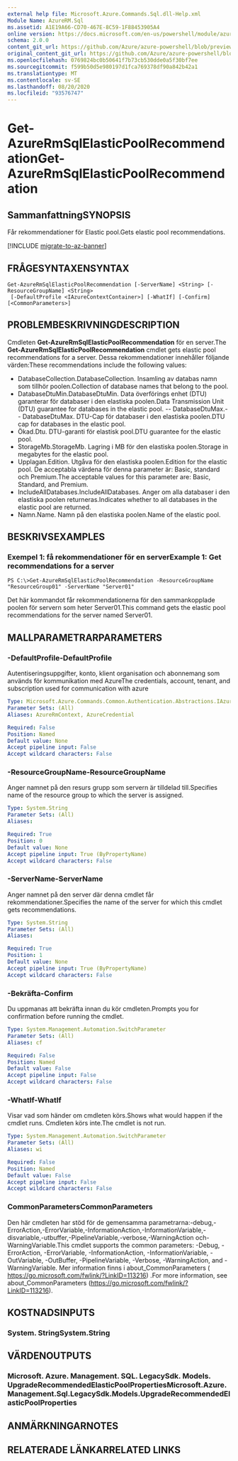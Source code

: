 ```yaml
---
external help file: Microsoft.Azure.Commands.Sql.dll-Help.xml
Module Name: AzureRM.Sql
ms.assetid: A1E19A66-CD70-467E-8C59-1F88453905A4
online version: https://docs.microsoft.com/en-us/powershell/module/azurerm.sql/get-azurermsqlelasticpoolrecommendation
schema: 2.0.0
content_git_url: https://github.com/Azure/azure-powershell/blob/preview/src/ResourceManager/Sql/Commands.Sql/help/Get-AzureRmSqlElasticPoolRecommendation.md
original_content_git_url: https://github.com/Azure/azure-powershell/blob/preview/src/ResourceManager/Sql/Commands.Sql/help/Get-AzureRmSqlElasticPoolRecommendation.md
ms.openlocfilehash: 0769824bc0b50641f7b73cb530dde0a5f30bf7ee
ms.sourcegitcommit: f599b50d5e980197d1fca769378df90a842b42a1
ms.translationtype: MT
ms.contentlocale: sv-SE
ms.lasthandoff: 08/20/2020
ms.locfileid: "93576747"
---
```

# <span data-ttu-id="7804a-101">Get-AzureRmSqlElasticPoolRecommendation</span><span class="sxs-lookup"><span data-stu-id="7804a-101">Get-AzureRmSqlElasticPoolRecommendation</span></span>

## <span data-ttu-id="7804a-102">Sammanfattning</span><span class="sxs-lookup"><span data-stu-id="7804a-102">SYNOPSIS</span></span>
<span data-ttu-id="7804a-103">Får rekommendationer för Elastic pool.</span><span class="sxs-lookup"><span data-stu-id="7804a-103">Gets elastic pool recommendations.</span></span>

[!INCLUDE [migrate-to-az-banner](../../includes/migrate-to-az-banner.md)]

## <span data-ttu-id="7804a-104">FRÅGESYNTAXEN</span><span class="sxs-lookup"><span data-stu-id="7804a-104">SYNTAX</span></span>

```
Get-AzureRmSqlElasticPoolRecommendation [-ServerName] <String> [-ResourceGroupName] <String>
 [-DefaultProfile <IAzureContextContainer>] [-WhatIf] [-Confirm] [<CommonParameters>]
```

## <span data-ttu-id="7804a-105">PROBLEMBESKRIVNING</span><span class="sxs-lookup"><span data-stu-id="7804a-105">DESCRIPTION</span></span>
<span data-ttu-id="7804a-106">Cmdleten **Get-AzureRmSqlElasticPoolRecommendation** för en server.</span><span class="sxs-lookup"><span data-stu-id="7804a-106">The **Get-AzureRmSqlElasticPoolRecommendation** cmdlet gets elastic pool recommendations for a server.</span></span>
<span data-ttu-id="7804a-107">Dessa rekommendationer innehåller följande värden:</span><span class="sxs-lookup"><span data-stu-id="7804a-107">These recommendations include the following values:</span></span>
- <span data-ttu-id="7804a-108">DatabaseCollection.</span><span class="sxs-lookup"><span data-stu-id="7804a-108">DatabaseCollection.</span></span> <span data-ttu-id="7804a-109">Insamling av databas namn som tillhör poolen.</span><span class="sxs-lookup"><span data-stu-id="7804a-109">Collection of database names that belong to the pool.</span></span> 
- <span data-ttu-id="7804a-110">DatabaseDtuMin.</span><span class="sxs-lookup"><span data-stu-id="7804a-110">DatabaseDtuMin.</span></span> <span data-ttu-id="7804a-111">Data överförings enhet (DTU) garanterar för databaser i den elastiska poolen.</span><span class="sxs-lookup"><span data-stu-id="7804a-111">Data Transmission Unit (DTU) guarantee for databases in the elastic pool.</span></span> 
 <span data-ttu-id="7804a-112">-- DatabaseDtuMax.</span><span class="sxs-lookup"><span data-stu-id="7804a-112">-- DatabaseDtuMax.</span></span> <span data-ttu-id="7804a-113">DTU-Cap för databaser i den elastiska poolen.</span><span class="sxs-lookup"><span data-stu-id="7804a-113">DTU cap for databases in the elastic pool.</span></span> 
- <span data-ttu-id="7804a-114">Ökad.</span><span class="sxs-lookup"><span data-stu-id="7804a-114">Dtu.</span></span> <span data-ttu-id="7804a-115">DTU-garanti för elastisk pool.</span><span class="sxs-lookup"><span data-stu-id="7804a-115">DTU guarantee for the elastic pool.</span></span> 
- <span data-ttu-id="7804a-116">StorageMb.</span><span class="sxs-lookup"><span data-stu-id="7804a-116">StorageMb.</span></span> <span data-ttu-id="7804a-117">Lagring i MB för den elastiska poolen.</span><span class="sxs-lookup"><span data-stu-id="7804a-117">Storage in megabytes for the elastic pool.</span></span> 
- <span data-ttu-id="7804a-118">Upplagan.</span><span class="sxs-lookup"><span data-stu-id="7804a-118">Edition.</span></span> <span data-ttu-id="7804a-119">Utgåva för den elastiska poolen.</span><span class="sxs-lookup"><span data-stu-id="7804a-119">Edition for the elastic pool.</span></span> <span data-ttu-id="7804a-120">De acceptabla värdena för denna parameter är: Basic, standard och Premium.</span><span class="sxs-lookup"><span data-stu-id="7804a-120">The acceptable values for this parameter are: Basic, Standard, and Premium.</span></span> 
- <span data-ttu-id="7804a-121">IncludeAllDatabases.</span><span class="sxs-lookup"><span data-stu-id="7804a-121">IncludeAllDatabases.</span></span> <span data-ttu-id="7804a-122">Anger om alla databaser i den elastiska poolen returneras.</span><span class="sxs-lookup"><span data-stu-id="7804a-122">Indicates whether to all databases in the elastic pool are returned.</span></span> 
- <span data-ttu-id="7804a-123">Namn.</span><span class="sxs-lookup"><span data-stu-id="7804a-123">Name.</span></span> <span data-ttu-id="7804a-124">Namn på den elastiska poolen.</span><span class="sxs-lookup"><span data-stu-id="7804a-124">Name of the elastic pool.</span></span>

## <span data-ttu-id="7804a-125">BESKRIVS</span><span class="sxs-lookup"><span data-stu-id="7804a-125">EXAMPLES</span></span>

### <span data-ttu-id="7804a-126">Exempel 1: få rekommendationer för en server</span><span class="sxs-lookup"><span data-stu-id="7804a-126">Example 1: Get recommendations for a server</span></span>
```
PS C:\>Get-AzureRmSqlElasticPoolRecommendation -ResourceGroupName "ResourceGroup01" -ServerName "Server01"
```

<span data-ttu-id="7804a-127">Det här kommandot får rekommendationerna för den sammankopplade poolen för servern som heter Server01.</span><span class="sxs-lookup"><span data-stu-id="7804a-127">This command gets the elastic pool recommendations for the server named Server01.</span></span>

## <span data-ttu-id="7804a-128">MALLPARAMETRAR</span><span class="sxs-lookup"><span data-stu-id="7804a-128">PARAMETERS</span></span>

### <span data-ttu-id="7804a-129">-DefaultProfile</span><span class="sxs-lookup"><span data-stu-id="7804a-129">-DefaultProfile</span></span>
<span data-ttu-id="7804a-130">Autentiseringsuppgifter, konto, klient organisation och abonnemang som används för kommunikation med Azure</span><span class="sxs-lookup"><span data-stu-id="7804a-130">The credentials, account, tenant, and subscription used for communication with azure</span></span>

```yaml
Type: Microsoft.Azure.Commands.Common.Authentication.Abstractions.IAzureContextContainer
Parameter Sets: (All)
Aliases: AzureRmContext, AzureCredential

Required: False
Position: Named
Default value: None
Accept pipeline input: False
Accept wildcard characters: False
```

### <span data-ttu-id="7804a-131">-ResourceGroupName</span><span class="sxs-lookup"><span data-stu-id="7804a-131">-ResourceGroupName</span></span>
<span data-ttu-id="7804a-132">Anger namnet på den resurs grupp som servern är tilldelad till.</span><span class="sxs-lookup"><span data-stu-id="7804a-132">Specifies name of the resource group to which the server is assigned.</span></span>

```yaml
Type: System.String
Parameter Sets: (All)
Aliases:

Required: True
Position: 0
Default value: None
Accept pipeline input: True (ByPropertyName)
Accept wildcard characters: False
```

### <span data-ttu-id="7804a-133">-ServerName</span><span class="sxs-lookup"><span data-stu-id="7804a-133">-ServerName</span></span>
<span data-ttu-id="7804a-134">Anger namnet på den server där denna cmdlet får rekommendationer.</span><span class="sxs-lookup"><span data-stu-id="7804a-134">Specifies the name of the server for which this cmdlet gets recommendations.</span></span>

```yaml
Type: System.String
Parameter Sets: (All)
Aliases:

Required: True
Position: 1
Default value: None
Accept pipeline input: True (ByPropertyName)
Accept wildcard characters: False
```

### <span data-ttu-id="7804a-135">-Bekräfta</span><span class="sxs-lookup"><span data-stu-id="7804a-135">-Confirm</span></span>
<span data-ttu-id="7804a-136">Du uppmanas att bekräfta innan du kör cmdleten.</span><span class="sxs-lookup"><span data-stu-id="7804a-136">Prompts you for confirmation before running the cmdlet.</span></span>

```yaml
Type: System.Management.Automation.SwitchParameter
Parameter Sets: (All)
Aliases: cf

Required: False
Position: Named
Default value: False
Accept pipeline input: False
Accept wildcard characters: False
```

### <span data-ttu-id="7804a-137">-WhatIf</span><span class="sxs-lookup"><span data-stu-id="7804a-137">-WhatIf</span></span>
<span data-ttu-id="7804a-138">Visar vad som händer om cmdleten körs.</span><span class="sxs-lookup"><span data-stu-id="7804a-138">Shows what would happen if the cmdlet runs.</span></span>
<span data-ttu-id="7804a-139">Cmdleten körs inte.</span><span class="sxs-lookup"><span data-stu-id="7804a-139">The cmdlet is not run.</span></span>

```yaml
Type: System.Management.Automation.SwitchParameter
Parameter Sets: (All)
Aliases: wi

Required: False
Position: Named
Default value: False
Accept pipeline input: False
Accept wildcard characters: False
```

### <span data-ttu-id="7804a-140">CommonParameters</span><span class="sxs-lookup"><span data-stu-id="7804a-140">CommonParameters</span></span>
<span data-ttu-id="7804a-141">Den här cmdleten har stöd för de gemensamma parametrarna:-debug,-ErrorAction,-ErrorVariable,-InformationAction,-InformationVariable,-disvariable,-utbuffer,-PipelineVariable,-verbose,-WarningAction och-WarningVariable.</span><span class="sxs-lookup"><span data-stu-id="7804a-141">This cmdlet supports the common parameters: -Debug, -ErrorAction, -ErrorVariable, -InformationAction, -InformationVariable, -OutVariable, -OutBuffer, -PipelineVariable, -Verbose, -WarningAction, and -WarningVariable.</span></span> <span data-ttu-id="7804a-142">Mer information finns i about_CommonParameters ( https://go.microsoft.com/fwlink/?LinkID=113216) .</span><span class="sxs-lookup"><span data-stu-id="7804a-142">For more information, see about_CommonParameters (https://go.microsoft.com/fwlink/?LinkID=113216).</span></span>

## <span data-ttu-id="7804a-143">KOSTNADS</span><span class="sxs-lookup"><span data-stu-id="7804a-143">INPUTS</span></span>

### <span data-ttu-id="7804a-144">System. String</span><span class="sxs-lookup"><span data-stu-id="7804a-144">System.String</span></span>

## <span data-ttu-id="7804a-145">VÄRDEN</span><span class="sxs-lookup"><span data-stu-id="7804a-145">OUTPUTS</span></span>

### <span data-ttu-id="7804a-146">Microsoft. Azure. Management. SQL. LegacySdk. Models. UpgradeRecommendedElasticPoolProperties</span><span class="sxs-lookup"><span data-stu-id="7804a-146">Microsoft.Azure.Management.Sql.LegacySdk.Models.UpgradeRecommendedElasticPoolProperties</span></span>

## <span data-ttu-id="7804a-147">ANMÄRKNINGAR</span><span class="sxs-lookup"><span data-stu-id="7804a-147">NOTES</span></span>

## <span data-ttu-id="7804a-148">RELATERADE LÄNKAR</span><span class="sxs-lookup"><span data-stu-id="7804a-148">RELATED LINKS</span></span>
